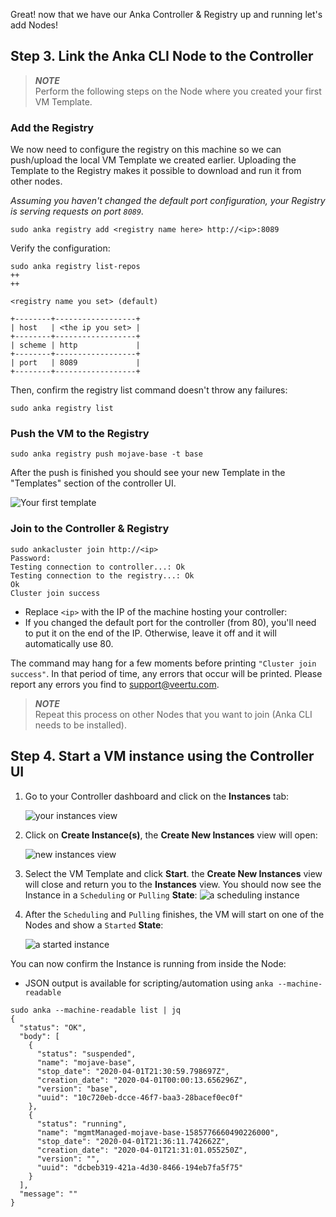 
Great! now that we have our Anka Controller & Registry up and running let's add Nodes!

## Step 3. Link the Anka CLI Node to the Controller

> ***NOTE***  
> Perform the following steps on the Node where you created your first VM Template.

### Add the Registry

We now need to configure the registry on this machine so we can push/upload the local VM Template we created earlier. Uploading the Template to the Registry makes it possible to download and run it from other nodes.

_Assuming you haven't changed the default port configuration, your Registry is serving requests on port `8089`._

```shell
sudo anka registry add <registry name here> http://<ip>:8089
```

Verify the configuration:
```shell
sudo anka registry list-repos
++
++

<registry name you set> (default)

+--------+------------------+
| host   | <the ip you set> |
+--------+------------------+
| scheme | http             |
+--------+------------------+
| port   | 8089             |
+--------+------------------+
```
Then, confirm the registry list command doesn't throw any failures:
```shell
sudo anka registry list
```

### Push the VM to the Registry
```shell
sudo anka registry push mojave-base -t base
```

After the push is finished you should see your new Template in the "Templates" section of the controller UI.

![Your first template](/images/getting-started/push-template.png)

### Join to the Controller & Registry

```shell
sudo ankacluster join http://<ip>
Password:
Testing connection to controller...: Ok
Testing connection to the registry...: Ok
Ok
Cluster join success
```

- Replace `<ip>` with the IP of the machine hosting your controller:
- If you changed the default port for the controller (from 80), you'll need to put it on the end of the IP. Otherwise, leave it off and it will automatically use 80.

The command may hang for a few moments before printing `"Cluster join success"`. In that period of time, any errors that occur will be printed. Please report any errors you find to support@veertu.com.

> ***NOTE***  
> Repeat this process on other Nodes that you want to join (Anka CLI needs to be installed).

## Step 4. Start a VM instance using the Controller UI

1. Go to your Controller dashboard and click on the **Instances** tab:

    ![your instances view](/images/getting-started/instances.png)

2. Click on **Create Instance(s)**, the **Create New Instances** view will open:

    ![new instances view](/images/getting-started/new-instance.png)

3. Select the VM Template and click **Start**. the **Create New Instances** view will close and return you to the **Instances** view. You should now see the Instance in a `Scheduling` or `Pulling` **State**:
    ![a scheduling instance](/images/getting-started/scheduling.png)

4. After the `Scheduling` and `Pulling` finishes, the VM will start on one of the Nodes and show a `Started` **State**:

    ![a started instance](/images/getting-started/started-vm.png)

You can now confirm the Instance is running from inside the Node:

- JSON output is available for scripting/automation using `anka --machine-readable`
    
```
sudo anka --machine-readable list | jq
{
  "status": "OK",
  "body": [
    {
      "status": "suspended",
      "name": "mojave-base",
      "stop_date": "2020-04-01T21:30:59.798697Z",
      "creation_date": "2020-04-01T00:00:13.656296Z",
      "version": "base",
      "uuid": "10c720eb-dcce-46f7-baa3-28bacef0ec0f"
    },
    {
      "status": "running",
      "name": "mgmtManaged-mojave-base-1585776660490226000",
      "stop_date": "2020-04-01T21:36:11.742662Z",
      "creation_date": "2020-04-01T21:31:01.055250Z",
      "version": "",
      "uuid": "dcbeb319-421a-4d30-8466-194eb7fa5f75"
    }
  ],
  "message": ""
}
```